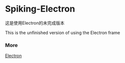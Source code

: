 # Spiking-Electron

这是使用Electron的未完成版本

This is the unfinished version of using the Electron frame

### More

[Electron](https://github.com/electron/electron)